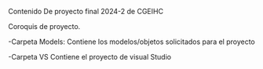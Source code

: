 Contenido De proyecto final 2024-2 de CGEIHC

Coroquis de proyecto.

-Carpeta Models:
  Contiene los modelos/objetos solicitados para el proyecto

-Carpeta VS
  Contiene el proyecto de visual Studio
